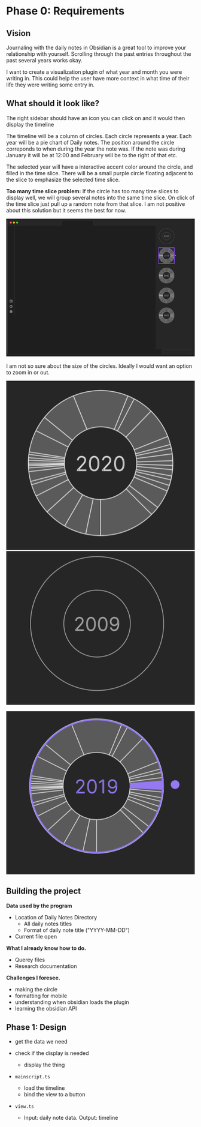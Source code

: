 # Phase 0: Requirements

## Vision

Journaling with the daily notes in Obsidian is a great tool to improve your relationship with yourself.  Scrolling through the past entries throughout the past several years works okay. 

I want to create a visualization plugin of what year and month you were writing in. This could help the user have more context in what time of their life they were writing some entry in.

## What should it look like?

The right sidebar should have an icon you can click on and it would then display the timeline

The timeline will be a column of circles. Each circle represents a year. Each year will be a pie chart of Daily notes. The position around the circle correponds to when during the year the note was. If the note was during January it will be at 12:00 and February will be to the right of that etc.

The selected year will have a interactive accent color around the circle, and filled in the time slice. There will be a small purple circle floating adjacent to the slice to emphasize the selected time slice.

**Too many time slice problem:**
If the circle has too many time slices to display well, we will group several notes into the same time slice. On click of the time slice just pull up a random note from that slice.  I am not positive about this solution but it seems the best for now.

![](timeline_desktop.png)

I am not so sure about the size of the circles. Ideally I would want an option to zoom in or out.

![](year_circle.png) ![](empty_year_circle.png)

![](year_circle_selected.png)

## Building the project

**Data used by the program**
- Location of Daily Notes Directory
    - All daily notes titles
    - Format of daily note title ("YYYY-MM-DD")
- Current file open

**What I already know how to do.**
- Querey files
- Research documentation

**Challenges I foresee.**
- making the circle 
- formatting for mobile
- understanding when obsidian loads the plugin
- learning the obsidian API

## Phase 1: Design

- get the data we need
- check if the display is needed
    - display the thing

- `mainscript.ts`
    - load the timeline
    - bind the view to a button
- `view.ts` 
    - Input: daily note data. Output: timeline

